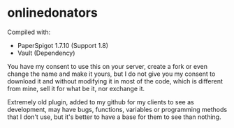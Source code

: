 # onlinedonators

Compiled with:
 - PaperSpigot 1.7.10 (Support 1.8)
 - Vault (Dependency)
 
 You have my consent to use this on your server, create a fork or even change the name and make it yours, but I do not give you my consent to download it and without modifying it in most of the code, which is different from mine, sell it for what be it, nor exchange it.


Extremely old plugin, added to my github for my clients to see as development, may have bugs, functions, variables or programming methods that I don't use, but it's better to have a base for them to see than nothing.
